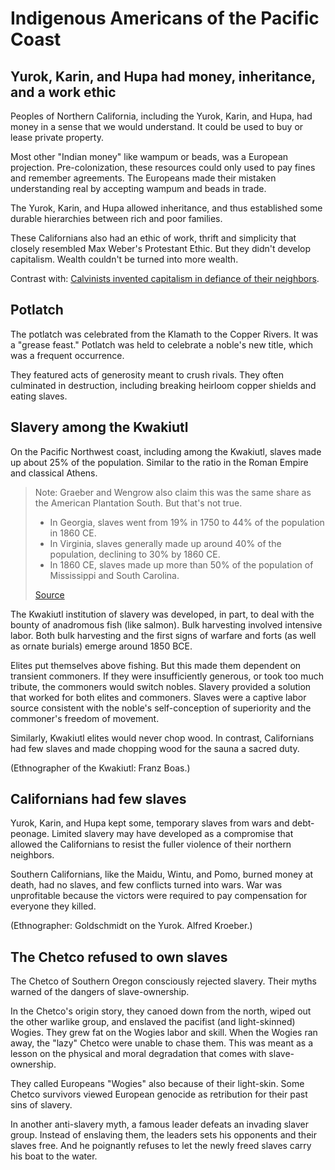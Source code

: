 # Indigenous Americans of the Pacific Coast

## Yurok, Karin, and Hupa had money, inheritance, and a work ethic

Peoples of Northern California, including the Yurok, Karin, and Hupa, had money in a sense that we would understand.
It could be used to buy or lease private property.

Most other "Indian money" like wampum or beads, was a European projection.
Pre-colonization, these resources could only used to pay fines and remember agreements.
The Europeans made their mistaken understanding real by accepting wampum and beads in trade.

The Yurok, Karin, and Hupa allowed inheritance, and thus established some durable hierarchies between rich and poor families.

These Californians also had an ethic of work, thrift and simplicity that closely resembled Max Weber's Protestant Ethic.
But they didn't develop capitalism.
Wealth couldn't be turned into more wealth.

Contrast with: [Calvinists invented capitalism in defiance of their neighbors](sovereignty.md#calvinists).

## Potlatch

The potlatch was celebrated from the Klamath to the Copper Rivers.
It was a "grease feast."
Potlatch was held to celebrate a noble's new title, which was a frequent occurrence.

They featured acts of generosity meant to crush rivals.
They often culminated in destruction, including breaking heirloom copper shields and eating slaves.

## Slavery among the Kwakiutl

On the Pacific Northwest coast, including among the Kwakiutl, slaves made up about 25% of the population.
Similar to the ratio in the Roman Empire and classical Athens.

> Note: Graeber and Wengrow also claim this was the same share as the American Plantation South.
> But that's not true.
>
> - In Georgia, slaves went from 19% in 1750 to 44% of the population in 1860 CE.
> - In Virginia, slaves generally made up around 40% of the population, declining to 30% by 1860 CE.
> - In 1860 CE, slaves made up more than 50% of the population of Mississippi and South Carolina.
>
> [Source](https://faculty.weber.edu/kmackay/statistics_on_slavery.htm)

The Kwakiutl institution of slavery was developed, in part, to deal with the bounty of anadromous fish (like salmon).
Bulk harvesting involved intensive labor.
Both bulk harvesting and the first signs of warfare and forts (as well as ornate burials) emerge around 1850 BCE.

Elites put themselves above fishing.
But this made them dependent on transient commoners.
If they were insufficiently generous, or took too much tribute, the commoners would switch nobles.
Slavery provided a solution that worked for both elites and commoners.
Slaves were a captive labor source consistent with the noble's self-conception of superiority and the commoner's freedom of movement.

Similarly, Kwakiutl elites would never chop wood.
In contrast, Californians had few slaves and made chopping wood for the sauna a sacred duty.

(Ethnographer of the Kwakiutl: Franz Boas.)

## Californians had few slaves

Yurok, Karin, and Hupa kept some, temporary slaves from wars and debt-peonage.
Limited slavery may have developed as a compromise that allowed the Californians to resist the fuller violence of their northern neighbors.

Southern Californians, like the Maidu, Wintu, and Pomo, burned money at death, had no slaves, and few conflicts turned into wars.
War was unprofitable because the victors were required to pay compensation for everyone they killed.

(Ethnographer: Goldschmidt on the Yurok. Alfred Kroeber.)

## The Chetco refused to own slaves

The Chetco of Southern Oregon consciously rejected slavery.
Their myths warned of the dangers of slave-ownership.

In the Chetco's origin story, they canoed down from the north, wiped out the other warlike group, and enslaved the pacifist (and light-skinned) Wogies.
They grew fat on the Wogies labor and skill.
When the Wogies ran away, the "lazy" Chetco were unable to chase them.
This was meant as a lesson on the physical and moral degradation that comes with slave-ownership.

They called Europeans "Wogies" also because of their light-skin.
Some Chetco survivors viewed European genocide as retribution for their past sins of slavery.

In another anti-slavery myth, a famous leader defeats an invading slaver group.
Instead of enslaving them, the leaders sets his opponents and their slaves free.
And he poignantly refuses to let the newly freed slaves carry his boat to the water.
